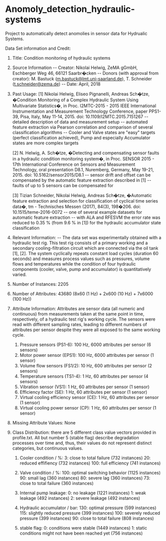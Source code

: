 # Anomoly_detection_hydraulic-systems
Project to automatically detect anomolies in sensor data for Hydrualic Systems. 



Data Set information and Credit:

1. Title: Condition monitoring of hydraulic systems

2. Source Information
   -- Creator: Nikolai Helwig, ZeMA gGmbH, Eschberger Weg 46, 66121 Saarbr�cken
   -- Donors (with approval from creator): M. Bastuck (m.bastuck@lmt.uni-saarland.de), T. Schneider (t.schneider@zema.de)
   -- Date: April, 2018
 
3. Past Usage:
   [1] Nikolai Helwig, Eliseo Pignanelli, Andreas Sch�tze, �Condition Monitoring of a Complex Hydraulic System Using Multivariate Statistics�, in Proc. I2MTC-2015 - 2015 IEEE International Instrumentation and Measurement Technology Conference, paper PPS1-39, Pisa, Italy, May 11-14, 2015. doi: 10.1109/I2MTC.2015.7151267
      -- detailed description of data and measurement setup
      -- automated feature extraction via Pearson correlation and comparison of several classification algorithms
      -- Cooler and Valve states are "easy" targets (perfect classification achieved), Pump and especially Accumulator states are more complex targets

   [2] N. Helwig, A. Sch�tze, �Detecting and compensating sensor faults in a hydraulic condition monitoring system�, in Proc. SENSOR 2015 - 17th International Conference on Sensors and Measurement Technology, oral presentation D8.1, Nuremberg, Germany, May 19-21, 2015. doi: 10.5162/sensor2015/D8.1
      -- sensor drift and offset can be compensated by the automatic feature extraction described in [1]
      -- faults of up to 5 sensors can be compensated for

   [3] Tizian Schneider, Nikolai Helwig, Andreas Sch�tze, �Automatic feature extraction and selection for classification of cyclical time series data�, tm - Technisches Messen (2017), 84(3), 198�206. doi: 10.1515/teme-2016-0072
      -- one of several example datasets for automatic feature extraction
      -- with ALA and RFESVM the error rate was reduced to 0.35 % (from 9.6 % in [1]) for the hydraulic accumulator state classification

4. Relevant Information:
   -- The data set was experimentally obtained with a hydraulic test rig. This test rig consists of a primary working and a secondary cooling-filtration circuit which are connected via the oil tank [1], [2]. The system cyclically repeats constant load cycles (duration 60 seconds) and measures process values such as pressures, volume flows and temperatures while the condition of four hydraulic components (cooler, valve, pump and accumulator) is quantitatively varied.

5. Number of Instances: 2205

6. Number of Attributes: 43680 (8x60 (1 Hz) + 2x600 (10 Hz) + 7x6000 (100 Hz))

7. Attribute Information:
   Attributes are sensor data (all numeric and continuous) from measurements taken at the same point in time, respectively, of a hydraulic test rig's working cycle.
   The sensors were read with different sampling rates, leading to different numbers of attributes per sensor despite they were all exposed to the same working cycle.
   
   1. Pressure sensors (PS1-6): 100 Hz, 6000 attributes per sensor (6 sensors)
   2. Motor power sensor (EPS1): 100 Hz, 6000 attributes per sensor (1 sensor)
   3. Volume flow sensors (FS1/2): 10 Hz, 600 attributes per sensor (2 sensors)
   4. Temperature sensors (TS1-4): 1 Hz, 60 attributes per sensor (4 sensors)
   5. Vibration sensor (VS1): 1 Hz, 60 attributes per sensor (1 sensor)
   6. Efficiency factor (SE): 1 Hz, 60 attributes per sensor (1 sensor)
   7. Virtual cooling efficiency sensor (CE): 1 Hz, 60 attributes per sensor (1 sensor)
   8. Virtual cooling power sensor (CP): 1 Hz, 60 attributes per sensor (1 sensor)

8. Missing Attribute Values: None

9. Class Distribution: there are 5 different class value vectors provided in profile.txt.
   All but number 5 (stable flag) describe degradation processes over time and, thus, their values do not represent distinct categories, but continuous values.

   1. Cooler condition / %:
      3: close to total failure (732 instances)
      20: reduced effifiency (732 instances)
      100: full efficiency (741 instances)

   2. Valve condition / %:
      100: optimal switching behavior (1125 instances)
      90: small lag (360 instances)
      80: severe lag (360 instances)
      73: close to total failure (360 instances)

   3. Internal pump leakage:
      0: no leakage (1221 instances)
      1: weak leakage (492 instances)
      2: severe leakage (492 instances)

   4. Hydraulic accumulator / bar:
      130: optimal pressure (599 instances)
      115: slightly reduced pressure (399 instances)
      100: severely reduced pressure (399 instances)
      90: close to total failure (808 instances)

   5. stable flag:
      0: conditions were stable (1449 instances)
      1: static conditions might not have been reached yet (756 instances)
